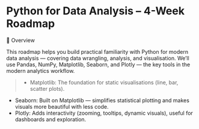 # Python for Data Analysis – 4-Week Roadmap
📘 Overview

This roadmap helps you build practical familiarity with Python for modern data analysis — covering data wrangling, analysis, and visualisation.
We’ll use Pandas, NumPy, Matplotlib, Seaborn, and Plotly — the key tools in the modern analytics workflow.

> - Matplotlib: The foundation for static visualisations (line, bar, scatter plots).
 - Seaborn: Built on Matplotlib — simplifies statistical plotting and makes visuals more beautiful with less code.
 - Plotly: Adds interactivity (zooming, tooltips, dynamic visuals), useful for dashboards and exploration.

